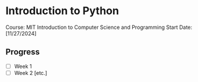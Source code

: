 # Introduction to Python
Course: MIT Introduction to Computer Science and Programming
Start Date: [11/27/2024]

## Progress
- [ ] Week 1
- [ ] Week 2
  [etc.]